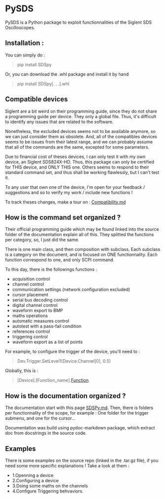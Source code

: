 # PySDS
PySDS is a Python package to exploit functionnalities of the Siglent SDS Oscilloscopes.

## Installation :
You can simply do :
> pip install SDSpy

Or, you can download the .whl package and install it by hand 
> pip install SDSpy[. . .].whl

## Compatible devices
Siglent are a bit weird on their programming guide, since they do not share a programming guide per device. They only a global file.
Thus, it's difficult to identify any issues that are related to the software.

Nonetheless, the excluded devices seems not to be available anymore, so we can just consider them as obsolete.
And, all of the compatibles devices seems to be issues from their latest range, and we can probably assume that all of the commands are the same, excepted for some parameters.

Due to financial cost of theses devices, I can only test it with my own device, an Siglent SDS824X-HD. 
Thus, this package can only be certified for THIS device, and ONLY THIS one. Others seems to respond to their standard command set, and thus shall be working flawlessly, but I can't test it.

To any user that own one of the device, I'm open for your feedback / suggestions and so to verify my work / include new functions !

To track theses changes, make a tour on : [Compatibility.md](https://github.com/lheywang/SDSpy/blob/Main/documentation/Compatibility.md)

## How is the command set organized ?
Their official programming guide which may be found linked into the source folder of the documentation explain all of this.
They splitted the functions per category, so, I just did the same.

There is one main class, and then composition with subclass. Each subclass is a category on the document, and is focused on ONE functionnality. Each function correspond to one, and only SCPI command.

To this day, there is the followings functions :
- acquisition control
- channel control
- communication settings (network configuration excluded)
- cursor placement
- serial bus decoding control
- digital channel control
- waveform export to BMP
- maths operations
- automatic measures control
- autotest with a pass-fail condition
- references control
- triggering control
- waveform export as a list of points

For example, to configure the trigger of the device, you'll need to :
> Dev.Trigger.SetLevel1(Device.Channel[0], 0.5)

Globally, this is : 
> [Device].[Function_name].[Function](Arguments)

## How is the documentation organized ?
The documentation start with this page [SDSPy.md](https://github.com/lheywang/SDSpy/blob/Main/documentation/markdown/SDSPy.md).
Then, there is folders per functionnality of the scope, for example : One folder for the trigger submenu, and one for the cursor...

Documentation was build using pydoc-markdown package, which extract doc from docstrings in the source code.

## Examples
There is some examples on the source repo (linked in the .tar.gz file), if you need some more specific explanations !
Take a look at them :
- 1.Openning a device
- 2.Configuring a device
- 3.Doing some maths on the channels
- 4.Configure Triggering behvaviors.